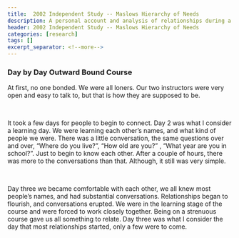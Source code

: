 ```yaml
---
title:  2002 Independent Study -- Maslows Hierarchy of Needs
description: A personal account and analysis of relationships during a 2 week backcountry trip with Outwardbound
header: 2002 Independent Study -- Maslows Hierarchy of Needs
categories: [research]
tags: []
excerpt_separator: <!--more-->
---
```

<!--more-->

### Day by Day Outward Bound Course

<div class="newspaper">
	<p>At first, no one bonded. We were all loners. Our two instructors were very open and easy to talk to, but that is how they are supposed to be.</p><br>
	<p>It took a few days for people to begin to connect. Day 2 was what I consider a learning day. We were learning each other’s names, and what kind of people we were. There was a little conversation, the same questions over and over, “Where do you live?”, “How old are you?” , “What year are you in school?”. Just to begin to know each other. After a couple of hours, there was more to the conversations than that. Although, it still was very simple.</p><br>
	<p>Day three we became comfortable with each other, we all knew most people’s names, and had substantial conversations. Relationships began to flourish, and conversations erupted. We were in the learning stage of the course and were forced to work closely together. Being on a strenuous course gave us all something to relate. Day three was what I consider the day that most relationships started, only a few were to come.</p>
</div>
